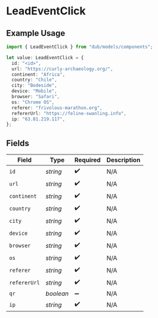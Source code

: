 # LeadEventClick

## Example Usage

```typescript
import { LeadEventClick } from "dub/models/components";

let value: LeadEventClick = {
  id: "<id>",
  url: "https://curly-archaeology.org/",
  continent: "Africa",
  country: "Chile",
  city: "Bodeside",
  device: "Mobile",
  browser: "Safari",
  os: "Chrome OS",
  referer: "frivolous-marathon.org",
  refererUrl: "https://feline-swanling.info",
  ip: "63.81.219.117",
};
```

## Fields

| Field              | Type               | Required           | Description        |
| ------------------ | ------------------ | ------------------ | ------------------ |
| `id`               | *string*           | :heavy_check_mark: | N/A                |
| `url`              | *string*           | :heavy_check_mark: | N/A                |
| `continent`        | *string*           | :heavy_check_mark: | N/A                |
| `country`          | *string*           | :heavy_check_mark: | N/A                |
| `city`             | *string*           | :heavy_check_mark: | N/A                |
| `device`           | *string*           | :heavy_check_mark: | N/A                |
| `browser`          | *string*           | :heavy_check_mark: | N/A                |
| `os`               | *string*           | :heavy_check_mark: | N/A                |
| `referer`          | *string*           | :heavy_check_mark: | N/A                |
| `refererUrl`       | *string*           | :heavy_check_mark: | N/A                |
| `qr`               | *boolean*          | :heavy_minus_sign: | N/A                |
| `ip`               | *string*           | :heavy_check_mark: | N/A                |